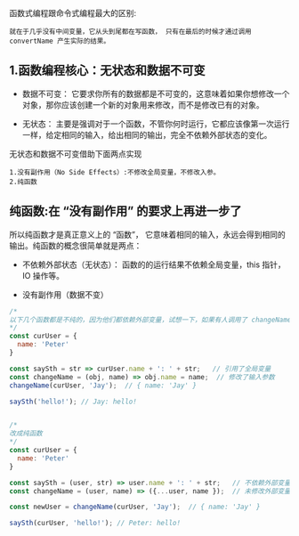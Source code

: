 

函数式编程跟命令式编程最大的区别:
```
就在于几乎没有中间变量，它从头到尾都在写函数， 只有在最后的时候才通过调用 convertName 产生实际的结果。
```

## 1.函数编程核心：无状态和数据不可变
- 数据不可变： 它要求你所有的数据都是不可变的，这意味着如果你想修改一个对象，那你应该创建一个新的对象用来修改，而不是修改已有的对象。

- 无状态： 主要是强调对于一个函数，不管你何时运行，它都应该像第一次运行一样，给定相同的输入，给出相同的输出，完全不依赖外部状态的变化。

无状态和数据不可变借助下面两点实现

```
1.没有副作用（No Side Effects）:不修改全局变量，不修改入参。
2.纯函数
```

## 纯函数:在 “没有副作用” 的要求上再进一步了
所以纯函数才是真正意义上的 “函数”， 它意味着相同的输入，永远会得到相同的输出。纯函数的概念很简单就是两点：

* 不依赖外部状态（无状态）： 函数的的运行结果不依赖全局变量，this 指针，IO 操作等。

* 没有副作用（数据不变）
```javaScript
/*
以下几个函数都是不纯的，因为他们都依赖外部变量，试想一下，如果有人调用了 changeName 对 curUser 进行了修改，然后你在另外的地方调用了 saySth ，这样就会产生你预料之外的结果
*/
const curUser = {
  name: 'Peter'
}

const saySth = str => curUser.name + ': ' + str;   // 引用了全局变量
const changeName = (obj, name) => obj.name = name;  // 修改了输入参数
changeName(curUser, 'Jay');  // { name: 'Jay' }

saySth('hello!'); // Jay: hello!


/*
改成纯函数
*/
const curUser = {
  name: 'Peter'
}

const saySth = (user, str) => user.name + ': ' + str;   // 不依赖外部变量
const changeName = (user, name) => ({...user, name });  // 未修改外部变量

const newUser = changeName(curUser, 'Jay');  // { name: 'Jay' }

saySth(curUser, 'hello!'); // Peter: hello!
```
